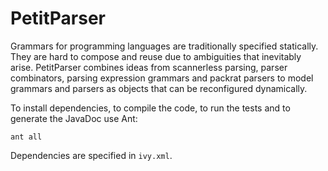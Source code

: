 PetitParser
===========

Grammars for programming languages are traditionally specified statically. They are hard to compose and reuse due to ambiguities that inevitably arise. PetitParser combines ideas from scannerless parsing, parser combinators, parsing expression grammars and packrat parsers to model grammars and parsers as objects that can be reconfigured dynamically.

To install dependencies, to compile the code, to run the tests and to generate the JavaDoc use Ant:

    ant all

Dependencies are specified in `ivy.xml`.
